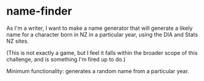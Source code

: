 # name-finder

As I'm a writer, I want to make a name generator that will generate a likely name for a character born in NZ in a particular year, using the DIA and Stats NZ sites.

(This is not exactly a game, but I feel it falls within the broader scope of this challenge, and is something I'm fired up to do.)

Minimum functionality: generates a random name from a particular year.
